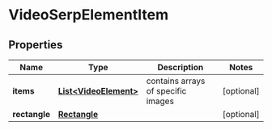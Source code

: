 

# VideoSerpElementItem


## Properties

| Name | Type | Description | Notes |
|------------ | ------------- | ------------- | -------------|
|**items** | [**List&lt;VideoElement&gt;**](VideoElement.md) | contains arrays of specific images |  [optional] |
|**rectangle** | [**Rectangle**](Rectangle.md) |  |  [optional] |



